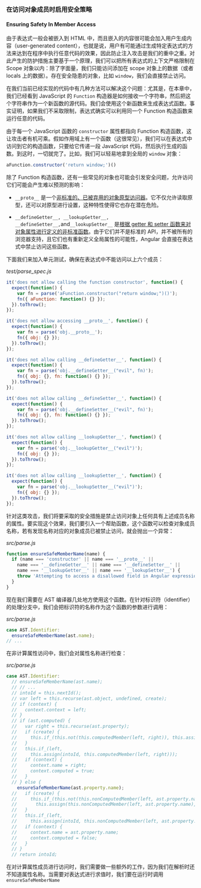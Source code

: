 ### 在访问对象成员时启用安全策略
#### Ensuring Safety In Member Access

由于表达式一般会被嵌入到 HTML 中，而且嵌入的内容很可能会加入用户生成内容（user-generated content），也就是说，用户有可能通过生成特定表达式的方法来达到在程序中执行任意代码的效果，因此防止注入攻击是我们的重中之重。对此产生的防护措施主要基于一个原理，我们可以把所有表达式的上下文严格限制在 Scope 对象以内：除了字面量，我们只能访问添加在 scope 对象上的数据（或者 locals 上的数据）。存在安全隐患的对象，比如 `window`，我们会直接禁止访问。

在我们当前已经实现的代码中有几种方法可以解决这个问题：尤其是，在本章中，我们已经看到 JavaScript 的 `Function` 构造器是如何接收一个字符串，然后把这个字符串作为一个新函数的源代码。我们会使用这个新函数来生成表达式函数。事实证明，如果我们不采取限制，表达式确实可以利用同一个 Function 构造函数来运行任意的代码。

由于每一个 JavaScript 函数的 `constructor` 属性都指向 Function 构造函数，这让攻击者有机可乘。假如作用域上有一个函数（这很常见），我们可以在表达式中访问到它的构造函数，只要给它传递一段 JavaScript 代码，然后执行生成的函数。到这时，一切就完了。比如，我们可以轻易地拿到全局的 `window` 对象：

```js
aFunction.constructor('return window;')()
```

除了 Function 构造函数，还有一些常见的对象也可能会引发安全问题，允许访问它们可能会产生难以预测的影响：

- `__proto__` 是一个[非标准的、已被弃用的对象原型访问器](https://developer.mozilla.org/en-US/docs/Web/JavaScript/Reference/Global_Objects/Object/proto)。它不仅允许读取原型，还可以对原型进行设置，这种特性使得它也存在潜在危险。

- `__defineGetter__, __lookupGetter__, __defineSetter__,`and`__lookupSetter__` 是[根据 getter 和 setter 函数来对对象属性进行定义的非标准函数](https://developer.mozilla.org/en-US/docs/Web/JavaScript/Reference/Global_Objects/Object/__defineGetter__)。由于它们并不是标准的 API，并不被所有的浏览器支持，且它们也有重新定义全局属性的可能性，Angular 会直接在表达式中禁止访问这些函数。

下面我们来加入单元测试，确保在表达式中不能访问以上六个成员：

_test/parse_spec.js_

```js
it('does not allow calling the function constructor', function() {
  expect(function() {
    var fn = parse('aFunction.constructor("return window;")()');
    fn({ aFunction: function() {} });
  }).toThrow();
});

it('does not allow accessing __proto__', function() {
  expect(function() {
    var fn = parse('obj.__proto__');
    fn({ obj: {} });
  }).toThrow();
});

it('does not allow calling __defineGetter__', function() {
  expect(function() {
    var fn = parse('obj.__defineGetter__("evil", fn)');
    fn({ obj: {}, fn: function() {} });
  }).toThrow();
});

it('does not allow calling __defineSetter__', function() {
  expect(function() {
    var fn = parse('obj.__defineSetter__("evil", fn)');
    fn({ obj: {}, fn: function() {} });
  }).toThrow();
});

it('does not allow calling __lookupGetter__', function() {
  expect(function() {
    var fn = parse('obj.__lookupGetter__("evil")');
    fn({ obj: {} });
  }).toThrow();
});

it('does not allow calling __lookupSetter__', function() {
  expect(function() {
    var fn = parse('obj.__lookupSetter__("evil")');
    fn({ obj: {} });
  }).toThrow();
});
```

针对这类攻击，我们将要采取的安全措施是禁止访问对象上任何具有上述成员名称的属性。要实现这个效果，我们要引入一个帮助函数，这个函数可以检查对象成员名称，若有发现名称对应的对象成员已被禁止访问，就会抛出一个异常：

_src/parse.js_

```js
function ensureSafeMemberName(name) {
  if (name === 'constructor' || name === '__proto__' ||
    name === '__defineGetter__' || name === '__defineSetter__' ||
    name === '__lookupGetter__' || name === '__lookupSetter__') {
    throw 'Attempting to access a disallowed field in Angular expressions!';
  }
}
```

现在我们需要在 AST 编译器几处地方使用这个函数。在针对标识符（identifier）的处理分支中，我们会把标识符的名称作为这个函数的参数进行调用：

_src/parse.js_

```js
case AST.Identifier:
  ensureSafeMemberName(ast.name);
// ...
```

在非计算属性访问中，我们会对属性名称进行检查：

_src/parse.js_

```js
case AST.Identifier:
  // ensureSafeMemberName(ast.name);
  // // ...
  // intoId = this.nextId();
  // var left = this.recurse(ast.object, undefined, create);
  // if (context) {
  //   context.context = left;
  // }
  // if (ast.computed) {
  //   var right = this.recurse(ast.property);
  //   if (create) {
  //     this.if_(this.not(this.computedMember(left, right)), this.assign(this.computedMember(left, right), '{}'));
  //   }
  //   this.if_(left,
  //     this.assign(intoId, this.computedMember(left, right)));
  //   if (context) {
  //     context.name = right;
  //     context.computed = true;
  //   }
  // } else {
    ensureSafeMemberName(ast.property.name);
  //   if (create) {
  //     this.if_(this.not(this.nonComputedMember(left, ast.property.name)),
  //       this.assign(this.nonComputedMember(left, ast.property.name), '{}'));
  //   }
  //   this.if_(left,
  //     this.assign(intoId, this.nonComputedMember(left, ast.property.name)));
  //   if (context) {
  //     context.name = ast.property.name;
  //     context.computed = false;
  //   }
  // }
  // return intoId;
```

在对计算属性成员进行访问时，我们需要做一些额外的工作，因为我们在解析时还不知道属性名称。当需要对表达式进行求值时，我们要在运行时调用 `ensureSafeMemberName`